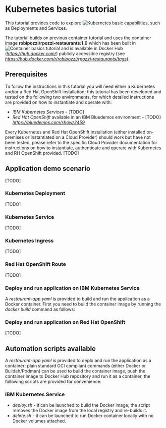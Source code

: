 # Kubernetes basics tutorial
This tutorial provides code to explore ![Kubernetes](https://kubernetes.io/) basic capabilities, such as Deployments and Services.

The tutorial builds on previous container tutorial and uses the container image **robipozzi/rpozzi-restaurants:1.0** which has been built in ![Container basics tutorial](https://github.com/robipozzi/container-kubernetes-tutorials/tree/master/1-container_basics) and is available in Docker Hub (*https://hub.docker.com/*) publicly accessible registry (see *https://hub.docker.com/r/robipozzi/rpozzi-restaurants/tags*).

## Prerequisites
To follow the instructions in this tutorial you will need either a Kubernetes and/or a Red Hat OpenShift installation; this tutorial has been developed and tested on the following two environments, for which detailed instructions are provided on how to instantiate and operate with:
* *IBM Kubernetes Services* - [TODO]
* *Red Hat OpenShift* available in an IBM Bluedemos environment - [TODO] *https://bluedemos.com/show/2459*

Every Kubernetes and Red Hat OpenShift installation (either installed on-premises or instantiated on a Cloud Provider) should work but have not been tested, please refer to the specific Cloud Provider documentation for instructions on how to instantiate, authenticate and operate with Kubernetes and RH OpenShift provided.
[TODO]

## Application demo scenario
[TODO]

### Kubernetes Deployment
[TODO]

### Kubernetes Service
[TODO]

### Kubernetes Ingress
[TODO]

### Red Hat OpenShift Route
[TODO]

### Deploy and run application on IBM Kubernetes Service
A *restaurant-app.yaml* is provided to build and run the application as a Docker container. 
First you need to build the container image by running the *docker build* command as follows:

### Deploy and run application on Red Hat OpenShift
[TODO]

## Automation scripts available
A *restaurant-app.yaml* is provided to deplo and run the application as a container; plain standard OCI compliant commands (either Docker or Buildah/Podman) can be used to build the container image, push the container image to Docker Hub repository and run it as a container, the following scripts are provided for convenience:

### IBM Kubernetes Service
* *deploy.sh* - it can be launched to build the Docker image; the script removes the Docker image from the local registry and re-builds it.
* *delete.sh* - it can be launched to run Docker container locally with no Docker volumes attached.